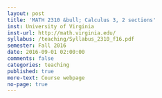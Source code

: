 ```yaml
---
layout: post
title: 'MATH 2310 &bull; Calculus 3, 2 sections'
inst: University of Virginia
inst-url: http://math.virginia.edu/
syllabus: /teaching/Syllabus_2310_f16.pdf
semester: Fall 2016
date: 2016-09-01 02:00:00
comments: false
categories: teaching
published: true
more-text: Course webpage
no-page: true
---
```

